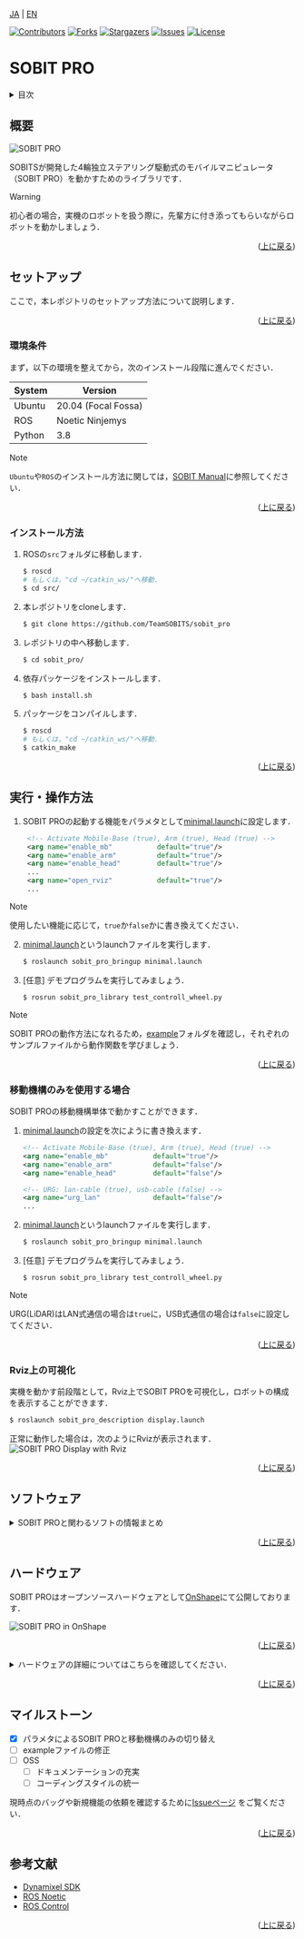 <a name="readme-top"></a>

[JA](README.md) | [EN](README.en.md)

[![Contributors][contributors-shield]][contributors-url]
[![Forks][forks-shield]][forks-url]
[![Stargazers][stars-shield]][stars-url]
[![Issues][issues-shield]][issues-url]
[![License][license-shield]][license-url]

# SOBIT PRO

<!-- 目次 -->
<details>
  <summary>目次</summary>
  <ol>
    <li>
      <a href="#概要">概要</a>
    </li>
    <li>
      <a href="#環境構築">環境構築</a>
      <ul>
        <li><a href="#環境条件">環境条件</a></li>
        <li><a href="#インストール方法">インストール方法</a></li>
      </ul>
    </li>
    <li>
    　<a href="#実行・操作方法">実行・操作方法</a>
      <ul>
        <li><a href="#移動機構のみを使用する場合">移動機構のみを使用する場合</a></li>
        <li><a href="#Rviz上の可視化">Rviz上の可視化</a></li>
      </ul>
    </li>
    <li>
    　<a href="#ソフトウェア">ソフトウェア</a>
      <ul>
        <li><a href="#ジョイントコントローラ">ジョイントコントローラ</a></li>
        <li><a href="#ホイルコントローラ">ホイルコントローラ</a></li>
      </ul>
    </li>
    <li>
    　<a href="#ハードウェア">ハードウェア</a>
      <ul>
        <li><a href="#パーツのダウンロード方法">パーツのダウンロード方法</a></li>
        <li><a href="#電子回路図">電子回路図</a></li>
        <li><a href="#ロボットの組み立て">ロボットの組み立て</a></li>
        <li><a href="#ロボットの特徴">ロボットの特徴</a></li>
        <li><a href="#部品リスト（BOM）">部品リスト（BOM）</a></li>
      </ul>
    </li>
    <li><a href="#マイルストーン">マイルストーン</a></li>
    <!-- <li><a href="#contributing">Contributing</a></li> -->
    <!-- <li><a href="#license">License</a></li> -->
    <li><a href="#参考文献">参考文献</a></li>
  </ol>
</details>



<!-- レポジトリの概要 -->
## 概要

![SOBIT PRO](sobit_pro/docs/img/sobit_pro.png)

SOBITSが開発した4輪独立ステアリング駆動式のモバイルマニピュレータ（SOBIT PRO）を動かすためのライブラリです．

> [!WARNING]
> 初心者の場合，実機のロボットを扱う際に，先輩方に付き添ってもらいながらロボットを動かしましょう．

<p align="right">(<a href="#readme-top">上に戻る</a>)</p>


<!-- セットアップ -->
## セットアップ

ここで，本レポジトリのセットアップ方法について説明します．

<p align="right">(<a href="#readme-top">上に戻る</a>)</p>

### 環境条件

まず，以下の環境を整えてから，次のインストール段階に進んでください．

| System  | Version |
| ------------- | ------------- |
| Ubuntu | 20.04 (Focal Fossa) |
| ROS | Noetic Ninjemys |
| Python | 3.8 |

> [!NOTE]
> `Ubuntu`や`ROS`のインストール方法に関しては，[SOBIT Manual](https://github.com/TeamSOBITS/sobits_manual#%E9%96%8B%E7%99%BA%E7%92%B0%E5%A2%83%E3%81%AB%E3%81%A4%E3%81%84%E3%81%A6)に参照してください．

<p align="right">(<a href="#readme-top">上に戻る</a>)</p>


### インストール方法

1. ROSの`src`フォルダに移動します．
   ```sh
   $ roscd
   # もしくは，"cd ~/catkin_ws/"へ移動．
   $ cd src/
   ```
2. 本レポジトリをcloneします．
   ```sh
   $ git clone https://github.com/TeamSOBITS/sobit_pro
   ```
3. レポジトリの中へ移動します．
   ```sh
   $ cd sobit_pro/
   ```
4. 依存パッケージをインストールします．
   ```sh
   $ bash install.sh
   ```
5. パッケージをコンパイルします．
   ```sh
   $ roscd
   # もしくは，"cd ~/catkin_ws/"へ移動．
   $ catkin_make
   ```

<p align="right">(<a href="#readme-top">上に戻る</a>)</p>


<!-- 実行・操作方法 -->
## 実行・操作方法

1. SOBIT PROの起動する機能をパラメタとして[minimal.launch](sobit_pro_bringup/launch/minimal.launch)に設定します．
   ```xml
    <!-- Activate Mobile-Base (true), Arm (true), Head (true) -->
    <arg name="enable_mb"           default="true"/>
    <arg name="enable_arm"          default="true"/>
    <arg name="enable_head"         default="true"/>
    ...
    <arg name="open_rviz"           default="true"/>
    ...
   ```
> [!NOTE]
> 使用したい機能に応じて，`true`か`false`かに書き換えてください．

2. [minimal.launch](sobit_pro_bringup/launch/minimal.launch)というlaunchファイルを実行します．
   ```sh
   $ roslaunch sobit_pro_bringup minimal.launch
   ```
3. [任意] デモプログラムを実行してみましょう．
   ```sh
   $ rosrun sobit_pro_library test_controll_wheel.py
   ```

> [!NOTE]
> SOBIT PROの動作方法になれるため，[example](sobit_pro_library/example/)フォルダを確認し，それぞれのサンプルファイルから動作関数を学びましょう．

<p align="right">(<a href="#readme-top">上に戻る</a>)</p>


### 移動機構のみを使用する場合

SOBIT PROの移動機構単体で動かすことができます．

1. [minimal.launch](sobit_pro_bringup/launch/minimal.launch)の設定を次にように書き換えます．
    ```xml
    <!-- Activate Mobile-Base (true), Arm (true), Head (true) -->
    <arg name="enable_mb"           default="true"/>
    <arg name="enable_arm"          default="false"/>
    <arg name="enable_head"         default="false"/>

    <!-- URG: lan-cable (true), usb-cable (false) -->
    <arg name="urg_lan"             default="false"/>
    ...
    ```
2. [minimal.launch](sobit_pro_bringup/launch/minimal.launch)というlaunchファイルを実行します．
    ```sh
    $ roslaunch sobit_pro_bringup minimal.launch
    ```
3. [任意] デモプログラムを実行してみましょう．
    ```sh
    $ rosrun sobit_pro_library test_controll_wheel.py
    ```

> [!NOTE]
> URG(LiDAR)はLAN式通信の場合は`true`に，USB式通信の場合は`false`に設定してください．

<p align="right">(<a href="#readme-top">上に戻る</a>)</p>


### Rviz上の可視化
実機を動かす前段階として，Rviz上でSOBIT PROを可視化し，ロボットの構成を表示することができます．

```sh
$ roslaunch sobit_pro_description display.launch
```

正常に動作した場合は，次のようにRvizが表示されます．
![SOBIT PRO Display with Rviz](sobit_pro/docs/img/sobit_pro_display.png)

<p align="right">(<a href="#readme-top">上に戻る</a>)</p>


## ソフトウェア
<details>
<summary>SOBIT PROと関わるソフトの情報まとめ</summary>


### ジョイントコントローラ
SOBIT PROのパンチルト機構とマニピュレータを動かすための情報まとめです．

<p align="right">(<a href="#readme-top">上に戻る</a>)</p>


#### 動作関数
1.  `moveToPose()` : 決められたポーズに動かします．
    ```cpp
    bool moveToPose(
        const std::string& pose_name,               // ポーズ名
        const double sec = 5.0                      // 動作時間 [s]
        bool is_sleep = true                        // 回転後に待機するかどうか
    );
    ```
> [!NOTE]
> 既存のポーズは[sobit_pro_pose.yaml](sobit_pro_library/config/sobit_pro_pose.yaml)に確認でいます．ポーズの作成方法については[ポーズの設定方法](#ポーズの設定方法)をご参照ください．

1.  `moveAllJoint()` : すべてのジョイントを任意の角度に動かします．
    ```cpp
    bool sobit::SobitProJointController::moveAllJoint (
        const double arm_shoulder_tilt_joint,       // 回転角度 [rad]
        const double arm_elbow_upper_tilt_joint,    // 回転角度 [rad]
        const double arm_elbow_lower_tilt_joint,    // 回転角度 [rad]
        const double arm_elbow_lower_pan_joint,     // 回転角度 [rad]
        const double arm_wrist_tilt_joint,          // 回転角度 [rad]
        const double hand_joint,                    // 回転角度 [rad]
        const double head_pan_joint,                // 回転角度 [rad]
        const double head_tilt_joint,               // 回転角度 [rad]
        const double sec = 5.0,                     // 回転時間 [s]
        bool is_sleep = true                        // 回転後に待機するかどうか
    );
    ```

1.  `moveJoint()` : 指定されたジョイントを任意の角度に動かします．
    ```cpp
    bool sobit::SobitProJointController::moveJoint (
        const Joint joint_num,                      // ジョイント名 (定数名)
        const double rad,                           // 回転角度 [rad]
        const double sec = 5.0,                     // 回転時間 [s]
        bool is_sleep = true                        // 回転後に待機するかどうか
    );
    ```
> [!NOTE]
> `ジョイント名`は[ジョイント名](#ジョイント名)をご確認ください．
 
1.  `moveArm()` : アームの関節を任意の角度に動かします．
    ```cpp
    bool sobit::SobitProJointController::moveArm(
        const double arm_shoulder_tilt_joint,       // 回転角度 [rad]
        const double arm_elbow_upper_tilt_joint,    // 回転角度 [rad]
        const double arm_elbow_lower_tilt_joint,    // 回転角度 [rad]
        const double arm_elbow_lower_pan_joint,     // 回転角度 [rad]
        const double arm_wrist_tilt_joint,          // 回転角度 [rad]
        const double sec = 5.0,                     // 回転時間 [s]
        bool is_sleep = true                        // 回転後に待機するかどうか
    );
    ```

1.  `moveHeadPanTilt()` : パンチルト機構を任意の角度に動かす．
    ```cpp
    bool sobit::SobitProJointController::moveHeadPanTilt(
        const double head_camera_pan,               // 回転角度 [rad]
        const double head_camera_tilt,              // 回転角度 [rad]
        const double sec = 5.0,                     // 移動時間 [s]
        bool is_sleep = true                        // 回転後に待機するかどうか
    );
    ```

1.  `moveHandToTargetCoord()` : ハンドをxyz座標に動かします（把持モード）．
    ```cpp
    bool sobit::SobitProJointController::moveHandToTargetCoord(
        const double target_pos_x,                  // 把持目的地のx [m]
        const double target_pos_y,                  // 把持目的地のy [m]
        const double target_pos_z,                  // 把持目的地のz [m]
        const double shift_x,                       // xyz座標のx軸をシフトする [m]
        const double shift_y,                       // xyz座標のy軸をシフトする [m]
        const double shift_z                        // xyz座標のz軸をシフトする [m]
        const double sec = 5.0,                     // 移動時間 [s]
        bool is_sleep = true                        // 回転後に待機するかどうか
    );
    ```

1.  `moveHandToTargetTF()` : ハンドをtf名に動かします（把持モード）．
    ```cpp
    bool sobit::SobitProJointController::moveHandToTargetTF(
        const std::string& target_name,             // 把持目的tf名
        const double shift_x,                       // xyz座標のx軸をシフトする [m]
        const double shift_y,                       // xyz座標のy軸をシフトする [m]
        const double shift_z                        // xyz座標のz軸をシフトする [m]
        const double sec = 5.0,                     // 移動時間 [s]
        bool is_sleep = true                        // 回転後に待機するかどうか
    );
    ```

1.  `moveHandToPlaceCoord()` : ハンドをxyz座標に動かします（配置モード）．
    ```cpp
    bool sobit::SobitProJointController::moveHandToPlaceCoord(
        const double target_pos_x,                  // 配置目的地のx [m]
        const double target_pos_y,                  // 配置目的地のy [m]
        const double target_pos_z,                  // 配置目的地のz [m]
        const double shift_x,                       // xyz座標のx軸をシフトする [m]
        const double shift_y,                       // xyz座標のy軸をシフトする [m]
        const double shift_z                        // xyz座標のz軸をシフトする [m]
        const double sec = 5.0,                     // 移動時間 [s]
        bool is_sleep = true                        // 回転後に待機するかどうか
    ); 
    ```

1.  `moveHandToPlaceTF()` : ハンドをtf名に動かします（配置モード）．
    ```cpp
    bool sobit::SobitProJointController::moveHandToPlaceTF(
        const std::string& target_name,             // 配置目的tf名
        const double shift_x,                       // xyz座標のx軸をシフトする [m]
        const double shift_y,                       // xyz座標のy軸をシフトする [m]
        const double shift_z                        // xyz座標のz軸をシフトする [m]
        const double sec = 5.0,                     // 移動時間 [s]
        bool is_sleep = true                        // 回転後に待機するかどうか
    );
    ```

1.  `graspDecision()` : ハンドに流れる電流値に応じて，把持判定が決まります．
    ```cpp
    bool sobit::SobitProJointController::graspDecision(
        const int min_curr = 300,                   // 最小電流値
        const int max_curr = 1000                   // 最大電流値
    );
    ```

1.  `placeDecision()` : ハンドに流れる電流値に応じて，配置判定が決まります．
    ```cpp
    bool sobit::SobitProJointController::placeDecision(
        const int min_curr = 500,                   // 最小電流値
        const int max_curr = 1000                   // 最大電流値
    );
    ```

<p align="right">(<a href="#readme-top">上に戻る</a>)</p>


#### ジョイント名
SOBIT PROのジョイント名とその定数名を以下の通りです．

| ジョイント番号 | ジョイント名 | ジョイント定数名 |
| :---: | --- | --- |
| 0 | arm_shoulder_1_tilt_joint | ARM_SHOULDER_1_TILT_JOINT |
| 1 | arm_shoulder_2_tilt_joint | ARM_SHOULDER_2_TILT_JOINT |
| 2 | arm_elbow_upper_1_tilt_joint | ARM_ELBOW_UPPER_1_TILT_JOINT |
| 3 | arm_elbow_upper_2_tilt_joint | ARM_ELBOW_UPPER_2_TILT_JOINT |
| 4 | arm_elbow_lower_tilt_joint | ARM_ELBOW_LOWER_TILT_JOINT |
| 5 | arm_elbow_lower_pan_joint | ARM_ELBOW_LOWER_PAN_JOINT |
| 6 | arm_wrist_tilt_joint | ARM_WRIST_TILT_JOINT |
| 7 | hand_joint | HAND_JOINT |
| 8 | head_pan_joint | HEAD_PAN_JOINT |
| 9 | head_tilt_joint | HEAD_TILT_JOINT |

<p align="right">(<a href="#readme-top">上に戻る</a>)</p>


#### ポーズの設定方法
[sobit_pro_pose.yaml](sobit_pro_library/config/sobit_pro_pose.yaml)というファイルでポーズの追加・編集ができます．以下のようなフォーマットになります．

```yaml
sobit_pro_pose:
        - { 
        pose_name: "pose_name",
        arm_shoulder_1_tilt_joint: 1.57,
        arm_elbow_upper_1_tilt_joint: 1.57,
        arm_elbow_lower_tilt_joint: 0.0,
        arm_elbow_lower_pan_joint: -1.57,
        arm_wrist_tilt_joint: -1.57,
        hand_joint: 0.0,
        head_pan_joint: 0.0,
        head_tilt_joint: 0.0
        }
    ...
```  

### ホイルコントローラ
SOBIT PROの移動機構を動かすための情報まとめです．

<p align="right">(<a href="#readme-top">上に戻る</a>)</p>


#### 動作関数
1.  `controlWheelLinear()` : 並進（直進移動・斜め移動・横移動）に移動させます．
    ```cpp
    bool sobit::SobitProWheelController::controlWheelLinear (
        const double distance_x,                    // x方向への直進移動距離 [m]
        const double distance_y,                    // y方向への直進移動距離 [m]
    )
    ```  
2.  `controlWheelRotateRad()` : 回転運動を行う(弧度法：Radian)
    ```cpp
    bool sobit::SobitProWheelController::controlWheelRotateRad (
        const double angle_rad,                     // 中心回転角度 [rad]
    )
    ```  
3.  `controlWheelRotateDeg()` : 回転運動を行う(度数法：Degree)
    ```cpp
    bool sobit::SobitProWheelController::controlWheelRotateDeg ( 
        const double angle_deg,                     // 中心回転角度 (deg)
    )
    ```

</details>

<p align="right">(<a href="#readme-top">上に戻る</a>)</p>


## ハードウェア
SOBIT PROはオープンソースハードウェアとして[OnShape](https://cad.onshape.com/documents/4acbecde07fba120a62ec033/w/c6217b66947274dee4e8f911/e/c2e5c16292d7dfc11ee3cc01?renderMode=0&uiState=654a13b8711fc82bedc118e2)にて公開しております．

![SOBIT PRO in OnShape](sobit_pro/docs/img/sobit_pro_onshape.png)

<p align="right">(<a href="#readme-top">上に戻る</a>)</p>


<details>
<summary>ハードウェアの詳細についてはこちらを確認してください．</summary>

### パーツのダウンロード方法

1. Onshapeにアクセスしましょう．

> [!NOTE]
> ファイルをダウンロードするために，`OnShape`のアカウントを作成する必要がありません．ただし，本ドキュメント全体をコピする場合，アカウントの作成を推薦します．

2. `Instances`の中にパーツを右クリックで選択します．
3. 一覧が表示され，`Export`ブタンを押してください．
4. 表示されたウィンドウの中に，`Format`という項目があります．`STEP`を選択してください．
5. 最後に，青色の`Export`ボタンを押してダウンロードが開始されます．

<p align="right">(<a href="#readme-top">上に戻る</a>)</p>


### 電子回路図
TBD

<p align="right">(<a href="#readme-top">上に戻る</a>)</p>


### ロボットの組み立て
TBD

<p align="right">(<a href="#readme-top">上に戻る</a>)</p>


### ロボットの特徴
| 項目 | 詳細 |
| --- | --- |
| 最大直進速度 | 0.7[m/s] |
| 最大回転速度 | 0.229[rad/s] |
| 最大ペイロード | 0.35[kg] |
| サイズ (長さx幅x高さ) | 450x450x1250[mm] |
| 重量 | 16[kg] |
| リモートコントローラ | PS3/PS4 |
| LiDAR | UST-20LX |
| RGB-D | Azure Kinect DK (頭部)，RealSense D405 (アーム) |
| IMU | LSM6DSMUS |
| スピーカー | モノラルスピーカー |
| マイク | コンデンサーマイク |
| アクチュエータ (アーム) | 2 x XM540-W150, 6 x XM430-W320 |
| アクチュエータ (移動機構) | 4 x XM430-W320, 4 x XM430-W210 |
| 電源 | 2 x Makita 6.0Ah 18V |
| PC接続 | USB |

<p align="right">(<a href="#readme-top">上に戻る</a>)</p>


### 部品リスト（BOM）

| 部品 | 型番 | 個数 | 購入先 |
| --- | --- | --- | --- |
| --- | --- | 1 | [link]() |
| --- | --- | 1 | [link]() |
| --- | --- | 1 | [link]() |
| --- | --- | 1 | [link]() |
| --- | --- | 1 | [link]() |
| --- | --- | 1 | [link]() |
| --- | --- | 1 | [link]() |
| --- | --- | 1 | [link]() |
| --- | --- | 1 | [link]() |
| --- | --- | 1 | [link]() |
| --- | --- | 1 | [link]() |
| --- | --- | 1 | [link]() |
| --- | --- | 1 | [link]() |

</details>

<p align="right">(<a href="#readme-top">上に戻る</a>)</p>


<!-- マイルストーン -->
## マイルストーン

- [x] パラメタによるSOBIT PROと移動機構のみの切り替え
- [ ] exampleファイルの修正
- [ ] OSS
    - [ ] ドキュメンテーションの充実
    - [ ] コーディングスタイルの統一

現時点のバッグや新規機能の依頼を確認するために[Issueページ][license-url] をご覧ください．

<p align="right">(<a href="#readme-top">上に戻る</a>)</p>


<!-- CONTRIBUTING -->
<!-- ## Contributing

Contributions are what make the open source community such an amazing place to learn, inspire, and create. Any contributions you make are **greatly appreciated**.

If you have a suggestion that would make this better, please fork the repo and create a pull request. You can also simply open an issue with the tag "enhancement".
Don't forget to give the project a star! Thanks again!

1. Fork the Project
2. Create your Feature Branch (`git checkout -b feature/AmazingFeature`)
3. Commit your Changes (`git commit -m 'Add some AmazingFeature'`)
4. Push to the Branch (`git push origin feature/AmazingFeature`)
5. Open a Pull Request

<p align="right">(<a href="#readme-top">上に戻る</a>)</p> -->



<!-- LICENSE -->
<!-- ## License

Distributed under the MIT License. See `LICENSE.txt` for more NOTErmation.

<p align="right">(<a href="#readme-top">上に戻る</a>)</p> -->


<!-- 参考文献 -->
## 参考文献

* [Dynamixel SDK](https://emanual.robotis.com/docs/en/software/dynamixel/dynamixel_sdk/overview/)
* [ROS Noetic](http://wiki.ros.org/noetic)
* [ROS Control](http://wiki.ros.org/ros_control)

<p align="right">(<a href="#readme-top">上に戻る</a>)</p>



<!-- MARKDOWN LINKS & IMAGES -->
<!-- https://www.markdownguide.org/basic-syntax/#reference-style-links -->
[contributors-shield]: https://img.shields.io/github/contributors/TeamSOBITS/sobit_pro.svg?style=for-the-badge
[contributors-url]: https://github.com/TeamSOBITS/sobit_pro/graphs/contributors
[forks-shield]: https://img.shields.io/github/forks/TeamSOBITS/sobit_pro.svg?style=for-the-badge
[forks-url]: https://github.com/TeamSOBITS/sobit_pro/network/members
[stars-shield]: https://img.shields.io/github/stars/TeamSOBITS/sobit_pro.svg?style=for-the-badge
[stars-url]: https://github.com/TeamSOBITS/sobit_pro/stargazers
[issues-shield]: https://img.shields.io/github/issues/TeamSOBITS/sobit_pro.svg?style=for-the-badge
[issues-url]: https://github.com/TeamSOBITS/sobit_pro/issues
[license-shield]: https://img.shields.io/github/license/TeamSOBITS/sobit_pro.svg?style=for-the-badge
[license-url]: https://github.com/TeamSOBITS/sobit_pro/blob/master/LICENSE